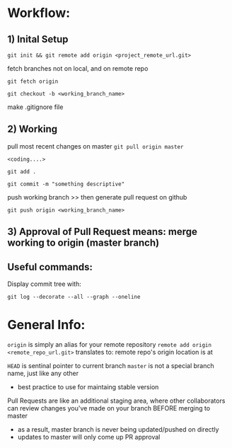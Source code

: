 # Workflow:

## 1) Inital Setup

```git init && git remote add origin <project_remote_url.git>```

fetch branches not on local, and on remote repo

```git fetch origin```

```git checkout -b <working_branch_name>```

make .gitignore file

## 2) Working

pull most recent changes on master
```git pull origin master```

```<coding....>```

```git add .```

```git commit -m "something descriptive"```

push working branch >> then generate pull request on github

```git push origin <working_branch_name>```

## 3) Approval of Pull Request means: merge working to origin (master branch)



## Useful commands:

Display commit tree with: 
```
git log --decorate --all --graph --oneline
```

# General Info:
`origin` is simply an alias for your remote repository
```remote add origin <remote_repo_url.git>```
translates to: remote repo's origin location is at 

`HEAD` is sentinal pointer to current branch
`master` is not a special branch name, just like any other
- best practice to use for maintaing stable version


Pull Requests are like an additional staging area, where other collaborators 
can review changes you've made on your branch BEFORE merging to master
- as a result, master branch is never being updated/pushed on directly
- updates to master will only come up PR approval 




